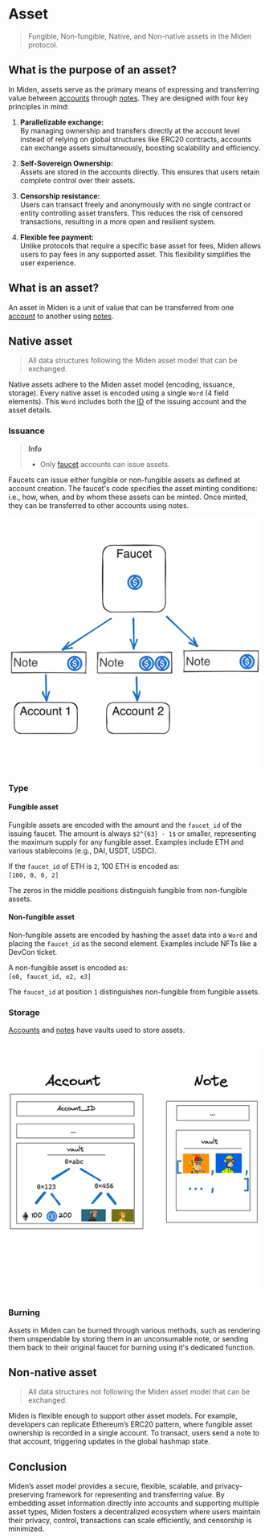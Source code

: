 # Asset

> Fungible, Non-fungible, Native, and Non-native assets in the Miden protocol.

## What is the purpose of an asset?

In Miden, assets serve as the primary means of expressing and transferring value between [accounts](accounts.md) through [notes](notes.md). They are designed with four key principles in mind:

1. **Parallelizable exchange:**  
    By managing ownership and transfers directly at the account level instead of relying on global structures like ERC20 contracts, accounts can exchange assets simultaneously, boosting scalability and efficiency.

2. **Self-Sovereign Ownership:**  
   Assets are stored in the accounts directly. This ensures that users retain complete control over their assets.

3. **Censorship resistance:**  
   Users can transact freely and anonymously with no single contract or entity controlling asset transfers. This reduces the risk of censored transactions, resulting in a more open and resilient system.

4. **Flexible fee payment:**  
   Unlike protocols that require a specific base asset for fees, Miden allows users to pay fees in any supported asset. This flexibility simplifies the user experience.

## What is an asset?

An asset in Miden is a unit of value that can be transferred from one [account](accounts.md) to another using [notes](notes.md).

## Native asset

> All data structures following the Miden asset model that can be exchanged.

Native assets adhere to the Miden asset model (encoding, issuance, storage). Every native asset is encoded using a single `Word` (4 field elements). This `Word` includes both the [ID](accounts.md#id) of the issuing account and the asset details.

### Issuance

> **Info**
> - Only [faucet](accounts.md#account-type) accounts can issue assets.

Faucets can issue either fungible or non-fungible assets as defined at account creation. The faucet's code specifies the asset minting conditions: i.e., how, when, and by whom these assets can be minted. Once minted, they can be transferred to other accounts using notes.

![Architecture core concepts](../img/architecture/asset/asset-issuance.png)

### Type

#### Fungible asset

Fungible assets are encoded with the amount and the `faucet_id` of the issuing faucet. The amount is always `$2^{63} - 1$` or smaller, representing the maximum supply for any fungible asset. Examples include ETH and various stablecoins (e.g., DAI, USDT, USDC).

If the `faucet_id` of ETH is `2`, 100 ETH is encoded as:  
`[100, 0, 0, 2]`

The zeros in the middle positions distinguish fungible from non-fungible assets.

#### Non-fungible asset

Non-fungible assets are encoded by hashing the asset data into a `Word` and placing the `faucet_id` as the second element. Examples include NFTs like a DevCon ticket.

A non-fungible asset is encoded as:  
`[e0, faucet_id, e2, e3]`

The `faucet_id` at position `1` distinguishes non-fungible from fungible assets.

### Storage

[Accounts](accounts.md) and [notes](notes.md) have vaults used to store assets.

![Architecture core concepts](../img/architecture/asset/asset-storage.png)

### Burning

Assets in Miden can be burned through various methods, such as rendering them unspendable by storing them in an unconsumable note, or sending them back to their original faucet for burning using it's dedicated function.

## Non-native asset

> All data structures not following the Miden asset model that can be exchanged.

Miden is flexible enough to support other asset models. For example, developers can replicate Ethereum’s ERC20 pattern, where fungible asset ownership is recorded in a single account. To transact, users send a note to that account, triggering updates in the global hashmap state.

## Conclusion

Miden’s asset model provides a secure, flexible, scalable, and privacy-preserving framework for representing and transferring value. By embedding asset information directly into accounts and supporting multiple asset types, Miden fosters a decentralized ecosystem where users maintain their privacy, control, transactions can scale efficiently, and censorship is minimized.
